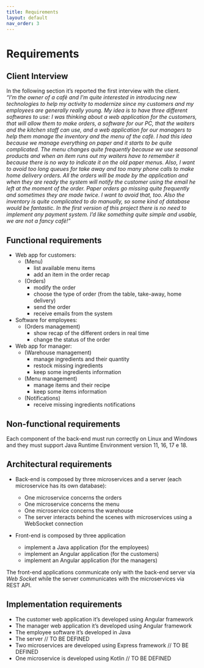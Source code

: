 ```yaml
---
title: Requirements
layout: default
nav_order: 3
---
```


# Requirements

## Client Interview
In the following section it’s reported the first interview with the client.  
*“I’m the owner of a cafè and I’m quite interested in introducing new technologies to help my activity to modernize since my customers and my employees are generally really young. 
My idea is to have three different softwares to use: I was thinking about a web application for the customers, that will allow them to make orders, a software for our PC, that the waiters and the kitchen staff can use, and a web application for our managers to help them manage the inventory and the menu of the cafè. 
I had this idea because we manage everything on paper and it starts to be quite complicated. 
The menu changes quite frequently because we use seasonal products and when an item runs out my waiters have to remember it because there is no way to indicate it on the old paper menus. Also, I want to avoid too long queues for take away and too many phone calls to make home delivery orders. All the orders will be made by the application and when they are ready the system will notify the customer using the email he left at the moment of the order.
Paper orders go missing quite frequently and sometimes they are made twice. I want to avoid that, too.
Also the inventory is quite complicated to do manually, so some kind of database would be fantastic.
In the first version of this project there is no need to implement any payment system.
I’d like something quite simple and usable, we are not a fancy cafè!”*

## Functional requirements

* Web app for customers:
  * (Menu)
    * list available menu items
    * add an item in the order recap
  * (Orders)
    * modify the order
    * choose the type of order (from the table, take-away, home delivery)
    * send the order
    * receive emails from the system
* Software for employees:
  * (Orders management)
    * show recap of the different orders in real time
    * change the status of the order
* Web app for manager:
  * (Warehouse management)
    * manage ingredients and their quantity
    * restock missing ingredients
    * keep some ingredients information
  * (Menu management)
    * manage items and their recipe
    * keep some items information
  * (Notifications)
    * receive missing ingredients notifications

## Non-functional requirements
Each component of the back-end must run correctly on Linux and Windows and they must support Java Runtime Environment version 11, 16, 17 e 18.

## Architectural requirements
* Back-end is composed by three microservices and a server (each microservice has its own database):
  * One microservice concerns the orders
  * One microservice concerns the menu
  * One microservice concerns the warehouse
  * The server interacts behind the scenes with microservices using a WebSocket connection

* Front-end is composed by three application 
  * implement a Java application (for the employees)
  * implement an Angular application (for the customers)
  * implement an Angular application (for the managers)

The front-end applications communicate only with the back-end server via *Web Socket* while the server communicates with the microservices via REST API.

## Implementation requirements
* The customer web application it’s developed using Angular framework
* The manager web application it’s developed using Angular framework
* The employee software it’s developed in Java
* The server // TO BE DEFINED
* Two microservices are developed using Express framework // TO BE DEFINED
* One microservice is developed using Kotlin // TO BE DEFINED